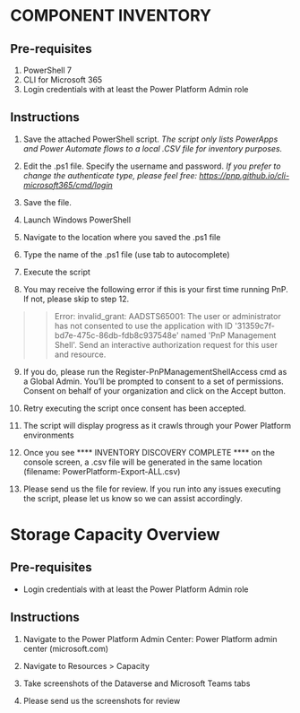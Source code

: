 # COMPONENT INVENTORY



## Pre-requisites

 1. PowerShell 7
 2. CLI for Microsoft 365
 3. Login credentials with at least the Power Platform Admin role

## Instructions
1. Save the attached PowerShell script.
*The script only lists PowerApps and Power Automate flows to a local .CSV file for inventory purposes.*

2. Edit the .ps1 file. Specify the username and password.
*If you prefer to change the authenticate type, please feel free: https://pnp.github.io/cli-microsoft365/cmd/login*
 
3. Save the file.

4. Launch Windows PowerShell

5. Navigate to the location where you saved the .ps1 file

6. Type the name of the .ps1 file (use tab to autocomplete)

7. Execute the script

8. You may receive the following error if this is your first time running PnP. If not, please skip to step 12. 
>> Error: invalid_grant: AADSTS65001: The user or administrator has not consented to use the application with ID '31359c7f-bd7e-475c-86db-fdb8c937548e' named 'PnP Management Shell'. Send an interactive authorization request for this user and resource. 
9. If you do, please run the Register-PnPManagementShellAccess cmd as a Global Admin.
You’ll be prompted to consent to a set of permissions. Consent on behalf of your organization and click on the Accept button.

10. Retry executing the script once consent has been accepted. 

11. The script will display progress as it crawls through your Power Platform environments

12. Once you see **** INVENTORY DISCOVERY COMPLETE **** on the console screen, a .csv file will be generated in the same location (filename: PowerPlatform-Export-ALL.csv)

13. Please send us the file for review. If you run into any issues executing the script, please let us know so we can assist accordingly.

# Storage Capacity Overview

## Pre-requisites

- Login credentials with at least the Power Platform Admin role

## Instructions

1. Navigate to the Power Platform Admin Center: Power Platform admin center (microsoft.com)

2. Navigate to Resources > Capacity

3. Take screenshots of the Dataverse and Microsoft Teams tabs

4. Please send us the screenshots for review
